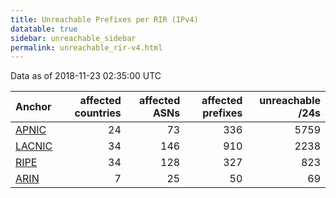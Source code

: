 ```yaml
---
title: Unreachable Prefixes per RIR (IPv4)
datatable: true
sidebar: unreachable_sidebar
permalink: unreachable_rir-v4.html
---
```


Data as of 2018-11-23 02:35:00 UTC


<div class="datatable-begin"></div>

| Anchor                                         |   affected countries |   affected ASNs |   affected prefixes |   unreachable /24s |
|:-----------------------------------------------|---------------------:|----------------:|--------------------:|-------------------:|
| [APNIC](unreachable_APNIC_RPKI_Root-v4.html)   |                   24 |              73 |                 336 |               5759 |
| [LACNIC](unreachable_LACNIC_RPKI_Root-v4.html) |                   34 |             146 |                 910 |               2238 |
| [RIPE](unreachable_RIPE_NCC_RPKI_Root-v4.html) |                   34 |             128 |                 327 |                823 |
| [ARIN](unreachable_ARIN-v4.html)               |                    7 |              25 |                  50 |                 69 |

<div class="datatable-end"></div>